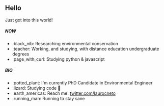 <h2>Hello</h2> 
<div>
Just got into this world!
</div><div>
<h5>NOW</h5>
    <ul>
        <li>:black_nib:	Researching environmental conservation</li>
        <li>:teacher: Working, and studying, with distance education undergraduate degrees</li>
        <li>:page_with_curl: Studying python & javascript</li>
    <ul>
        </div><div>
<h5>BIO</h5>
    <ul>
        <li>:potted_plant: I'm currently PhD Candidate in Environmental Engineer</li>
        <li>:lizard: Studying code 🐍</li>
        <li>:earth_americas: Reach me: <a href="https://twitter.com/laurocneto" target="_blank">twitter.com/laurocneto</a></li>
        <li>:running_man: Running to stay sane </li>
    <ul>
        </div>
